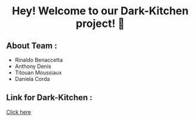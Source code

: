 <h1 align="center">Hey! Welcome to our Dark-Kitchen project! 👋</h1>

<h2>About Team :</h2>
<ul>
  <li>Rinaldo Benaccetta</li>
  <li>Anthony Denis</li>
  <li>Titouan Moussiaux</li>
  <li>Daniela Corda</li>
</ul>

<h2>Link for Dark-Kitchen :</h2>

[Click here](https://anthxnyd.github.io/dark-kitchen/)
<br/>

